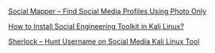 [Social Mapper – Find Social Media Profiles Using Photo Only](https://www.geeksforgeeks.org/social-mapper-find-social-media-profiles-using-photo-only/)

[How to Install Social Engineering Toolkit in Kali Linux?](https://www.geeksforgeeks.org/how-to-install-social-engineering-toolkit-in-kali-linux/?ref=rp)

[Sherlock – Hunt Username on Social Media Kali Linux Tool](https://www.geeksforgeeks.org/sherlock-hunt-username-on-social-media-kali-linux-tool/?ref=rp)
